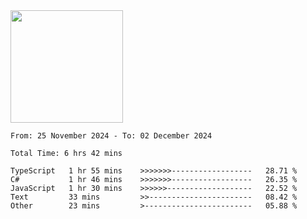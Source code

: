 <img height="180em" src="https://github-readme-stats-eight-theta.vercel.app/api?username=bkundev&show_icons=true&theme=radical&include_all_commits=true&count_private=true"/>
<!--START_SECTION:waka-->

```all_time
From: 25 November 2024 - To: 02 December 2024

Total Time: 6 hrs 42 mins

TypeScript   1 hr 55 mins    >>>>>>>------------------   28.71 %
C#           1 hr 46 mins    >>>>>>>------------------   26.35 %
JavaScript   1 hr 30 mins    >>>>>>-------------------   22.52 %
Text         33 mins         >>-----------------------   08.42 %
Other        23 mins         >------------------------   05.88 %
```

<!--END_SECTION:waka-->